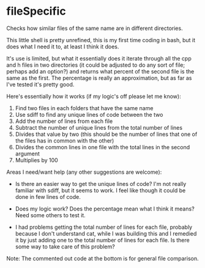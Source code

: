 # fileSpecific
Checks how similar files of the same name are in different directories.

This little shell is pretty unrefined, this is my first time coding in bash, but it does what I need it to, at least I think it does. 

It's use is limited, but what it essentially does it iterate through all the cpp and h files in two directories (it could be adjusted to do any sort of file; perhaps add an option?) and returns what percent of the second file is the same as the first. The percentage is really an approximation, but as far as I've tested it's pretty good.

Here's essentially how it works (if my logic's off please let me know):
  1) Find two files in each folders that have the same name
  2) Use sdiff to find any unique lines of code between the two
  3) Add the number of lines from each file
  4) Subtract the number of unique lines from the total number of lines
  5) Divides that value by two (this should be the number of lines that one of the files has in common with the other)
  6) Divides the common lines in one file with the total lines in the second argument
  7) Multiplies by 100

Areas I need/want help (any other suggestions are welcome):

  - Is there an easier way to get the unique lines of code? I'm not really familiar with sdiff, but it seems to work. I feel like though it could be done in few lines of code.
  
  - Does my logic work? Does the percentage mean what I think it means? Need some others to test it.
  
  - I had problems getting the total number of lines for each file, probably because I don't understand cat, while I was building this and I remedied it by just adding one to the total number of lines for each file. Is there some way to take care of this problem?

Note: The commented out code at the bottom is for general file comparison.
